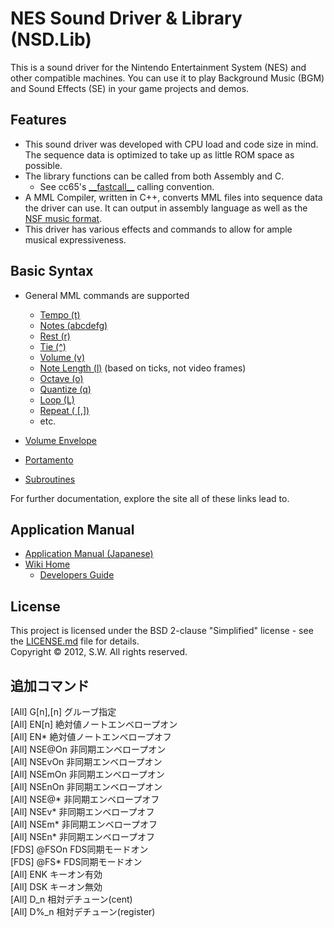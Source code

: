 # NES Sound Driver & Library (NSD.Lib)

This is a sound driver for the Nintendo Entertainment System (NES) and other compatible machines.
You can use it to play Background Music (BGM) and Sound Effects (SE) in your game projects and demos.

## Features

- This sound driver was developed with CPU load and code size in mind. The sequence data is optimized to take up as little ROM space as possible.
- The library functions can be called from both Assembly and C.
  - See cc65's [\_\_fastcall\_\_](https://github.com/cc65/wiki/wiki/Parameter-passing-and-calling-conventions#The_fastcall_calling_convention) calling convention.
- A MML Compiler, written in C++, converts MML files into sequence data the driver can use. It can output in assembly language as well as the [NSF music format](http://www.vgmpf.com/Wiki/index.php?title=NSF).
- This driver has various effects and commands to allow for ample musical expressiveness.

## Basic Syntax

- General MML commands are supported

  - [Tempo (t)](http://shaw.la.coocan.jp/nsdl/doc/mml_tempo.html)
  - [Notes (abcdefg)](http://shaw.la.coocan.jp/nsdl/doc/mml_note.html)
  - [Rest (r)](http://shaw.la.coocan.jp/nsdl/doc/mml_rest.html)
  - [Tie (^)](http://shaw.la.coocan.jp/nsdl/doc/mml_tie.html)
  - [Volume (v)](http://shaw.la.coocan.jp/nsdl/doc/mml_volume.html)
  - [Note Length (l)](http://shaw.la.coocan.jp/nsdl/doc/mml_length.html) (based on ticks, not video frames)
  - [Octave (o)](http://shaw.la.coocan.jp/nsdl/doc/mml_octave.html)
  - [Quantize (q)](http://shaw.la.coocan.jp/nsdl/doc/mml_gate.html)
  - [Loop (L)](http://shaw.la.coocan.jp/nsdl/doc/mml_loop.html)
  - [Repeat ( [,])](http://shaw.la.coocan.jp/nsdl/doc/mml_repeatA.html)
  - etc.

- [Volume Envelope](http://shaw.la.coocan.jp/nsdl/doc/mml_envelop.html)
- [Portamento](http://shaw.la.coocan.jp/nsdl/doc/mml_portamento.html)
- [Subroutines](http://shaw.la.coocan.jp/nsdl/doc/mml_sub.html)

For further documentation, explore the site all of these links lead to.

## Application Manual

- [Application Manual (Japanese)](https://shaw02.github.io/nsdlib/)
- [Wiki Home](https://github.com/Shaw02/nsdlib/wiki)
  - [Developers Guide](https://github.com/Shaw02/nsdlib/wiki/DevelopersGuide)

## License

This project is licensed under the BSD 2-clause "Simplified" license - see the [LICENSE.md](LICENSE.md) file for details.  
Copyright &copy; 2012, S.W. All rights reserved.

## 追加コマンド

[All] G[n],[n]  グルーブ指定  
[All] EN[n]     絶対値ノートエンベロープオン  
[All] EN*      絶対値ノートエンベロープオフ  
[All] NSE@On    非同期エンベロープオン  
[All] NSEvOn    非同期エンベロープオン  
[All] NSEmOn    非同期エンベロープオン  
[All] NSEnOn    非同期エンベロープオン  
[All] NSE@*     非同期エンベロープオフ  
[All] NSEv*     非同期エンベロープオフ  
[All] NSEm*     非同期エンベロープオフ  
[All] NSEn*     非同期エンベロープオフ  
[FDS] @FSOn     FDS同期モードオン  
[FDS] @FS*      FDS同期モードオン  
[All] ENK       キーオン有効  
[All] DSK       キーオン無効  
[All] D_n       相対デチューン(cent)  
[All] D%_n      相対デチューン(register)  
